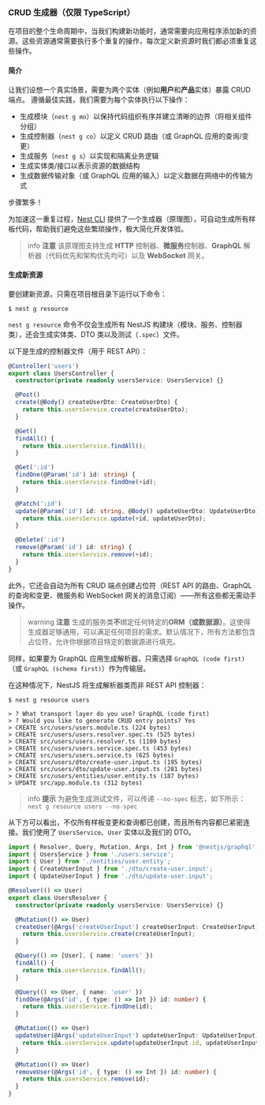 ### CRUD 生成器（仅限 TypeScript）

在项目的整个生命周期中，当我们构建新功能时，通常需要向应用程序添加新的资源。这些资源通常需要执行多个重复的操作，每次定义新资源时我们都必须重复这些操作。

#### 简介

让我们设想一个真实场景，需要为两个实体（例如**用户**和**产品**实体）暴露 CRUD 端点。
遵循最佳实践，我们需要为每个实体执行以下操作：

- 生成模块（`nest g mo`）以保持代码组织有序并建立清晰的边界（将相关组件分组）
- 生成控制器（`nest g co`）以定义 CRUD 路由（或 GraphQL 应用的查询/变更）
- 生成服务（`nest g s`）以实现和隔离业务逻辑
- 生成实体类/接口以表示资源的数据结构
- 生成数据传输对象（或 GraphQL 应用的输入）以定义数据在网络中的传输方式

步骤繁多！

为加速这一重复过程，[Nest CLI](/cli/overview) 提供了一个生成器（原理图），可自动生成所有样板代码，帮助我们避免这些繁琐操作，极大简化开发体验。

> info **注意** 该原理图支持生成 **HTTP** 控制器、**微服务**控制器、**GraphQL** 解析器（代码优先和架构优先均可）以及 **WebSocket** 网关。

#### 生成新资源

要创建新资源，只需在项目根目录下运行以下命令：

```shell
$ nest g resource
```

`nest g resource` 命令不仅会生成所有 NestJS 构建块（模块、服务、控制器类），还会生成实体类、DTO 类以及测试（`.spec`）文件。

以下是生成的控制器文件（用于 REST API）：

```typescript
@Controller('users')
export class UsersController {
  constructor(private readonly usersService: UsersService) {}

  @Post()
  create(@Body() createUserDto: CreateUserDto) {
    return this.usersService.create(createUserDto);
  }

  @Get()
  findAll() {
    return this.usersService.findAll();
  }

  @Get(':id')
  findOne(@Param('id') id: string) {
    return this.usersService.findOne(+id);
  }

  @Patch(':id')
  update(@Param('id') id: string, @Body() updateUserDto: UpdateUserDto) {
    return this.usersService.update(+id, updateUserDto);
  }

  @Delete(':id')
  remove(@Param('id') id: string) {
    return this.usersService.remove(+id);
  }
}
```

此外，它还会自动为所有 CRUD 端点创建占位符（REST API 的路由、GraphQL 的查询和变更、微服务和 WebSocket 网关的消息订阅）——所有这些都无需动手操作。

> warning **注意** 生成的服务类**不**绑定任何特定的**ORM（或数据源）**。这使得生成器足够通用，可以满足任何项目的需求。默认情况下，所有方法都包含占位符，允许你根据项目特定的数据源进行填充。

同样，如果要为 GraphQL 应用生成解析器，只需选择 `GraphQL (code first)`（或 `GraphQL (schema first)`）作为传输层。

在这种情况下，NestJS 将生成解析器类而非 REST API 控制器：

```shell
$ nest g resource users

> ? What transport layer do you use? GraphQL (code first)
> ? Would you like to generate CRUD entry points? Yes
> CREATE src/users/users.module.ts (224 bytes)
> CREATE src/users/users.resolver.spec.ts (525 bytes)
> CREATE src/users/users.resolver.ts (1109 bytes)
> CREATE src/users/users.service.spec.ts (453 bytes)
> CREATE src/users/users.service.ts (625 bytes)
> CREATE src/users/dto/create-user.input.ts (195 bytes)
> CREATE src/users/dto/update-user.input.ts (281 bytes)
> CREATE src/users/entities/user.entity.ts (187 bytes)
> UPDATE src/app.module.ts (312 bytes)
```

> info **提示** 为避免生成测试文件，可以传递 `--no-spec` 标志，如下所示：`nest g resource users --no-spec`

从下方可以看出，不仅所有样板变更和查询都已创建，而且所有内容都已紧密连接。我们使用了 `UsersService`、`User` 实体以及我们的 DTO。

```typescript
import { Resolver, Query, Mutation, Args, Int } from '@nestjs/graphql';
import { UsersService } from './users.service';
import { User } from './entities/user.entity';
import { CreateUserInput } from './dto/create-user.input';
import { UpdateUserInput } from './dto/update-user.input';

@Resolver(() => User)
export class UsersResolver {
  constructor(private readonly usersService: UsersService) {}

  @Mutation(() => User)
  createUser(@Args('createUserInput') createUserInput: CreateUserInput) {
    return this.usersService.create(createUserInput);
  }

  @Query(() => [User], { name: 'users' })
  findAll() {
    return this.usersService.findAll();
  }

  @Query(() => User, { name: 'user' })
  findOne(@Args('id', { type: () => Int }) id: number) {
    return this.usersService.findOne(id);
  }

  @Mutation(() => User)
  updateUser(@Args('updateUserInput') updateUserInput: UpdateUserInput) {
    return this.usersService.update(updateUserInput.id, updateUserInput);
  }

  @Mutation(() => User)
  removeUser(@Args('id', { type: () => Int }) id: number) {
    return this.usersService.remove(id);
  }
}
```